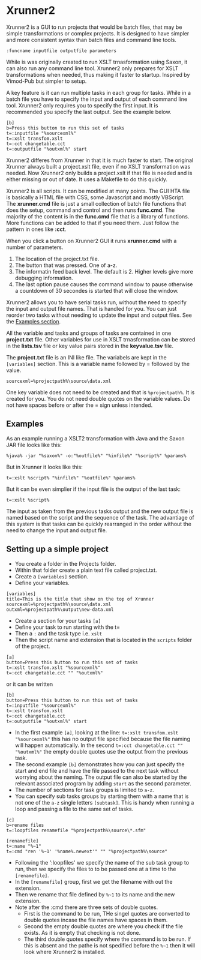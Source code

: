 # Xrunner2

Xrunner2 is a GUI to run projects that would be batch files, that may be simple transformations or complex projects. It is designed to have simpler and more consistent syntax than batch files and command line tools. 
```
:funcname inputfile outputfile parameters
```

While is was originally created to run XSLT trnasformation using Saxon, it can also run any command line tool. Xrunner2 only prepares for XSLT transformations when needed, thus making it faster to startup. Inspired by Vimod-Pub but simpler to setup. 

A key feature is it can run multiple tasks in each group for tasks. While in a batch file you have to specify the input and output of each command line tool. Xrunner2 only requires you to specify the first input. It is recommended you specify the last output. See the example below.

``` 
[b]
b=Press this button to run this set of tasks
t=:inputfile "%sourcexml%"
t=:xslt transfom.xslt
t=:cct changetable.cct
t=:outputfile "%outxml%" start
```

Xrunner2 differes from Xrunner in that it is much faster to start. The original Xrunner always built a project.xslt file, even if no XSLT transformation was needed. Now Xrunner2 only builds a project.xslt if that file is needed and is either missing or out of date. It uses a Makefile to do this quickly.

Xrunner2 is all scripts. It can be modified at many points. The GUI HTA file is basically a HTML file with CSS, some Javascript and mostly VBScript. The **xrunner.cmd** file is just a small collection of batch file functions that does the setup, command and control and then runs **func.cmd**. The majority of the content is in the **func.cmd** file that is a library of functions. More functions can be added to that if you need them. Just follow the pattern in ones like **:cct**.



When you click a button on Xrunner2 GUI it runs **xrunner.cmd** with a number of parameters. 
1. The location of the project.txt file.
2. The button that was pressed. One of a-z.
3. The informatin feed back level. The default is 2. Higher levels give more debugging information.
4. The last option pause causes the command window to pause otherwise a countdown of 30 secondes is started that will close the window.

Xrunner2 allows you to have serial tasks run, without the need to specify the input and output file names. That is handled for you. You can just reorder two tasks without needing to update the input and output files. See the [Examples section](#Examples).

All the variable and tasks and groups of tasks are contained in one **project.txt** file. Other variables for use in XSLT trnasformation can be stored in the **lists.tsv** file or key value pairs stored in the **keyvalue.tsv** file.

The **project.txt** file is an INI like file. The variabels are kept in the `[variables]` section. This is a variable name followed by = followed by the value.
```
sourcexml=%projectpath%\source\data.xml
```

One key variable does not need to be created and that is `%projectpath%`. It is created for you. You do not need double quotes on the variable values. Do not have spaces before or after the = sign unless intended.



## Examples

As an example running a XSLT2 transformation with Java and the Saxon JAR file looks like this:

```
%java% -jar "%saxon%" -o:"%outfile%" "%infile%" "%script%" %params%
```

But in Xrunner it looks like this:

```
t=:xslt %script% "%infile%" "%outfile%" %params%
```

But it can be even simplier if the input file is the output of the last task:

```
t=:xslt %script%
```

The input as taken from the previous tasks output and the new output file is named based on the script and the sequence of the task. The advantiage of this system is that tasks can be quickly rearranged in the order without the need to change the input and output file.

## Setting up a simple project

* You create a folder in the Projects folder. 
* Within that folder create a plain text file called project.txt.
* Create a `[variables]` section.
* Define your variables.

``` 
[variables]
title=This is the title that show on the top of Xrunner
sourcexml=%projectpath%\source\data.xml
outxml=%projectpath%\output\new-data.xml
```
* Create a section for your tasks `[a]`
* Define your task to run starting with the t=
* Then a `:` and the task type i.e. `xslt` 
* Then the script name and extension that is located in the `scripts` folder of the project.

``` 
[a]
button=Press this button to run this set of tasks
t=:xslt transfom.xslt "%sourcexml%"
t=:cct changetable.cct "" "%outxml%"
```

or it can be written

``` 
[b]
button=Press this button to run this set of tasks
t=:inputfile "%sourcexml%"
t=:xslt transfom.xslt
t=:cct changetable.cct
t=:outputfile "%outxml%" start
```

* In the first example `[a]`, looking at the line: `t=:xslt transfom.xslt "%sourcexml%"` this has no output file specified because the file naming will happen automatically. In the second `t=:cct changetable.cct "" "%outxml%"` the empty double quotes use the output from the previous task.
* The second example `[b]` demonstrates how you can just specify the start and end file and have the file passed to the next task without worrying about the naming. The output file can also be started by the relevant associated program by adding `start` as the second parameter.
* The number of sections for task groups is limited to `a-z`.
* You can specify sub tasks groups by starting them with a name that is not one of the `a-z` single letters `[subtask]`. This is handy when running a loop and passing a file to the same set of tasks.
```
[c]
b=rename files
t=:loopfiles renamefile "%projectpath%\source\*.sfm"

[renamefile]
t=:name "%~1"
t=:cmd "ren '%~1' '%name%.newext'" "" "%projectpath%\source"
```
- Following the ':loopfiles' we specify the name of the sub task group to run, then we specify the files to to be passed one at a time to the `[renamefile]`.
- In the `[renamefile]` group, first we get the filename with out the extension.
- Then we rename that file defined by `%~1` to its name and the new extension.
- Note after the :cmd there are three sets of double quotes.
  - First is the command to be run, THe singel quotes are converted to double quotes incase the file names have spaces in them.
  - Second the empty double quotes are where you check if the file exists. As it is empty that checking is not done.
  - The third double quotes specify where the command is to be run. If this is absent and the pathe is not spedified before the `%~1` then it will look where Xrunner2 is installed.

